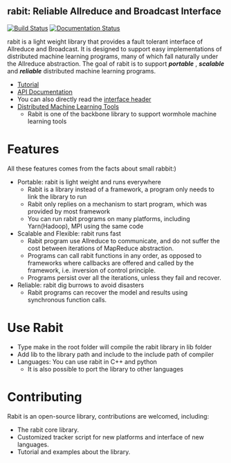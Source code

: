 ## rabit: Reliable Allreduce and Broadcast Interface
[![Build Status](https://travis-ci.org/dmlc/rabit.svg?branch=master)](https://travis-ci.org/dmlc/rabit)
[![Documentation Status](https://readthedocs.org/projects/rabit/badge/?version=latest)](http://rabit.readthedocs.org/)

rabit is a light weight library that provides a fault tolerant interface of Allreduce and Broadcast. It is designed to support easy implementations of distributed machine learning programs, many of which fall naturally under the Allreduce abstraction. The goal of rabit is to support ***portable*** , ***scalable*** and ***reliable*** distributed machine learning programs.

* [Tutorial](guide)
* [API Documentation](http://homes.cs.washington.edu/~tqchen/rabit/doc)
* You can also directly read the [interface header](include/rabit.h)
* [Distributed Machine Learning Tools](https://github.com/dmlc/wormhole)
  - Rabit is one of the backbone library to support wormhole machine learning tools

Features
====
All these features comes from the facts about small rabbit:)
* Portable: rabit is light weight and runs everywhere
  - Rabit is a library instead of a framework, a program only needs to link the library to run
  - Rabit only replies on a mechanism to start program, which was provided by most framework
  - You can run rabit programs on many platforms, including Yarn(Hadoop), MPI using the same code
* Scalable and Flexible: rabit runs fast
  * Rabit program use Allreduce to communicate, and do not suffer the cost between iterations of MapReduce abstraction.
  - Programs can call rabit functions in any order, as opposed to frameworks where callbacks are offered and called by the framework, i.e. inversion of control principle.
  - Programs persist over all the iterations, unless they fail and recover.
* Reliable: rabit dig burrows to avoid disasters
  - Rabit programs can recover the model and results using synchronous function calls.

Use Rabit
====
* Type make in the root folder will compile the rabit library in lib folder
* Add lib to the library path and include to the include path of compiler
* Languages: You can use rabit in C++ and python
  - It is also possible to port the library to other languages

Contributing
====
Rabit is an open-source library, contributions are welcomed, including:
* The rabit core library.
* Customized tracker script for new platforms and interface of new languages.
* Tutorial and examples about the library.
